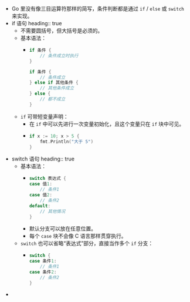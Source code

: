 - Go 里没有像三目运算符那样的简写，条件判断都是通过 `if` / `else` 或 `switch` 来实现。
- if 语句
  heading:: true
	- 不需要圆括号，但大括号是必须的。
	- 基本语法：
		- ```go
		  if 条件 {
		      // 条件成立时执行
		  }
		  
		  if 条件 {
		      // 条件成立
		  } else if 其他条件 {
		      // 其他条件成立
		  } else {
		      // 都不成立
		  }
		  ```
	- `if` 可带短变量声明：
		- 在 `if` 中可以先进行一次变量初始化，且这个变量只在 `if` 块中可见。
		- ```go
		  if x := 10; x > 5 {
		      fmt.Println("大于 5")
		  }
		  ```
- switch 语句
  heading:: true
	- 基本语法：
		- ```go
		  switch 表达式 {
		  case 值1:
		      // 条件1
		  case 值2:
		      // 条件2
		  default:
		      // 其他情况
		  }
		  ```
		- 默认分支可以放在任意位置。
		- 每个 `case` 块不会像 C 语言那样贯穿执行。
	- `switch` 也可以省略“表达式”部分，直接当作多个 `if` 分支：
		- ```go
		  switch {
		  case 条件1:
		      // 条件1
		  case 条件2:
		      // 条件2
		  }
		  ```
-
